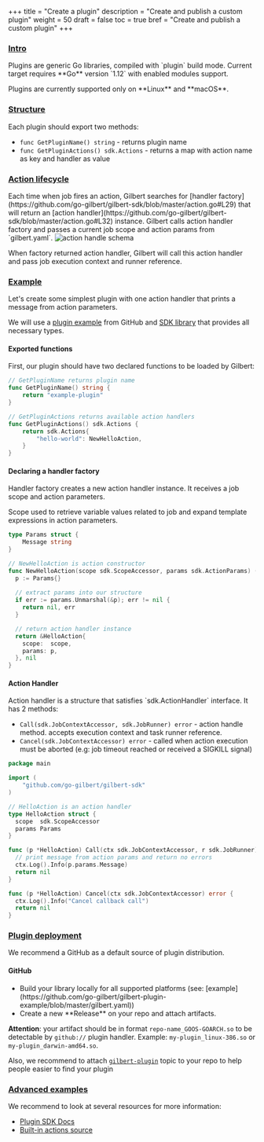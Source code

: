 +++
title = "Create a plugin"
description = "Create and publish a custom plugin"
weight = 50
draft = false
toc = true
bref = "Create and publish a custom plugin"
+++

<h3 class="section-head" id="plugin-intro"><a href="#plugin-intro">Intro</a></h3>
<p>
  Plugins are generic Go libraries, compiled with `plugin` build mode.
  Current target requires **Go** version `1.12` with enabled modules support.<br />
</p>
<p>
  Plugins are currently supported only on **Linux** and **macOS**.
</p>

<h3 class="section-head" id="structure"><a href="#structure">Structure</a></h3>
<p>
  Each plugin should export two methods:

  * `func GetPluginName() string` - returns plugin name
  * `func GetPluginActions() sdk.Actions` - returns a map with action name as key and handler as value
</p>

<h3 class="section-head" id="action-lifecycle"><a href="#action-lifecycle">Action lifecycle</a></h3>
<p>
  Each time when job fires an action, Gilbert searches for [handler factory](https://github.com/go-gilbert/gilbert-sdk/blob/master/action.go#L29) that will return an [action handler](https://github.com/go-gilbert/gilbert-sdk/blob/master/action.go#L32) instance.
  Gilbert calls action handler factory and passes a current job scope and action params from `gilbert.yaml`.

  <img class="img--schema" src="../img/handler-call.svg" alt="action handle schema" />

  When factory returned action handler, Gilbert will call this action handler and pass job execution context and runner reference.
</p>

<h3 class="section-head" id="action-lifecycle"><a href="#action-lifecycle">Example</a></h3>
<p>
  Let's create some simplest plugin with one action handler that prints a message from action parameters.

  We will use a [plugin example](https://github.com/go-gilbert/gilbert-plugin-example) from GitHub and [SDK library](https://github.com/go-gilbert/gilbert-sdk) that provides all necessary types.
</p>
<h4>Exported functions</h4>
<p>
  First, our plugin should have two declared functions to be loaded by Gilbert:

```go
// GetPluginName returns plugin name
func GetPluginName() string {
	return "example-plugin"
}

// GetPluginActions returns available action handlers
func GetPluginActions() sdk.Actions {
	return sdk.Actions{
		"hello-world": NewHelloAction,
	}
}
```
</p>

<h4>Declaring a handler factory</h4>
<p>
  Handler factory creates a new action handler instance. It receives a job scope and action parameters.

  Scope used to retrieve variable values related to job and expand template expressions in action parameters.

```go
type Params struct {
	Message string
}

// NewHelloAction is action constructor
func NewHelloAction(scope sdk.ScopeAccessor, params sdk.ActionParams) (sdk.ActionHandler, error) {
  p := Params{}
  
  // extract params into our structure
  if err := params.Unmarshal(&p); err != nil {
    return nil, err
  }

  // return action handler instance
  return &HelloAction{
    scope:  scope,
    params: p,
  }, nil
}
```
</p>

<h4>Action Handler</h4>
<p>
  Action handler is a structure that satisfies `sdk.ActionHandler` interface.
  It has 2 methods:

  * `Call(sdk.JobContextAccessor, sdk.JobRunner) error` - action handle method. accepts execution context and task runner reference.
  * `Cancel(sdk.JobContextAccessor) error` - called when action execution must be aborted (e.g: job timeout reached or received a SIGKILL signal)

```go
package main

import (
	"github.com/go-gilbert/gilbert-sdk"
)

// HelloAction is an action handler
type HelloAction struct {
  scope  sdk.ScopeAccessor
  params Params
}

func (p *HelloAction) Call(ctx sdk.JobContextAccessor, r sdk.JobRunner) (err error) {
  // print message from action params and return no errors
  ctx.Log().Info(p.params.Message)
  return nil
}

func (p *HelloAction) Cancel(ctx sdk.JobContextAccessor) error {
  ctx.Log().Info("Cancel callback call")
  return nil
}
```
</p> 
<h3 class="section-head" id="plugin-deployment"><a href="#plugin-deployment">Plugin deployment</a></h3>
<p>
  We recommend a GitHub as a default source of plugin distribution.
</p>
<h4>GitHub</h4>
<p>
  <ul>
    <li>
      Build your library locally for all supported platforms (see: [example](https://github.com/go-gilbert/gilbert-plugin-example/blob/master/gilbert.yaml))
    </li>
    <li>Create a new **Release** on your repo and attach artifacts.</li>
  </ul>

**Attention**: your artifact should be in format `repo-name_GOOS-GOARCH.so` to be detectable by `github://` plugin handler.
Example: `my-plugin_linux-386.so` or `my-plugin_darwin-amd64.so`.

Also, we recommend to attach [`gilbert-plugin`](https://github.com/topics/gilbert-plugin) topic to your repo to help people easier to find your plugin
</p>

<h3 class="section-head" id="advanced-examples"><a href="#advanced-examples">Advanced examples</a></h3>
<p>
  We recommend to look at several resources for more information:

  - [Plugin SDK Docs](https://godoc.org/github.com/go-gilbert/gilbert-sdk)
  - [Built-in actions source](https://github.com/go-gilbert/gilbert/tree/master/actions)
</p>